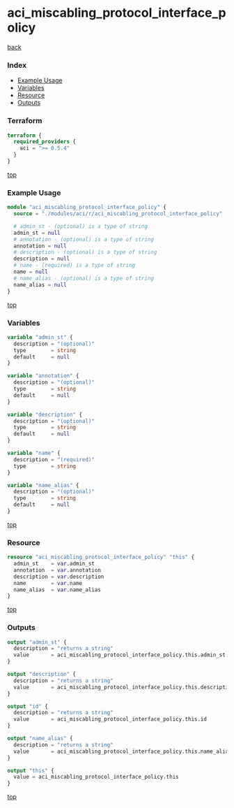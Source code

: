 # aci_miscabling_protocol_interface_policy

[back](../aci.md)

### Index

- [Example Usage](#example-usage)
- [Variables](#variables)
- [Resource](#resource)
- [Outputs](#outputs)

### Terraform

```terraform
terraform {
  required_providers {
    aci = ">= 0.5.4"
  }
}
```

[top](#index)

### Example Usage

```terraform
module "aci_miscabling_protocol_interface_policy" {
  source = "./modules/aci/r/aci_miscabling_protocol_interface_policy"

  # admin_st - (optional) is a type of string
  admin_st = null
  # annotation - (optional) is a type of string
  annotation = null
  # description - (optional) is a type of string
  description = null
  # name - (required) is a type of string
  name = null
  # name_alias - (optional) is a type of string
  name_alias = null
}
```

[top](#index)

### Variables

```terraform
variable "admin_st" {
  description = "(optional)"
  type        = string
  default     = null
}

variable "annotation" {
  description = "(optional)"
  type        = string
  default     = null
}

variable "description" {
  description = "(optional)"
  type        = string
  default     = null
}

variable "name" {
  description = "(required)"
  type        = string
}

variable "name_alias" {
  description = "(optional)"
  type        = string
  default     = null
}
```

[top](#index)

### Resource

```terraform
resource "aci_miscabling_protocol_interface_policy" "this" {
  admin_st    = var.admin_st
  annotation  = var.annotation
  description = var.description
  name        = var.name
  name_alias  = var.name_alias
}
```

[top](#index)

### Outputs

```terraform
output "admin_st" {
  description = "returns a string"
  value       = aci_miscabling_protocol_interface_policy.this.admin_st
}

output "description" {
  description = "returns a string"
  value       = aci_miscabling_protocol_interface_policy.this.description
}

output "id" {
  description = "returns a string"
  value       = aci_miscabling_protocol_interface_policy.this.id
}

output "name_alias" {
  description = "returns a string"
  value       = aci_miscabling_protocol_interface_policy.this.name_alias
}

output "this" {
  value = aci_miscabling_protocol_interface_policy.this
}
```

[top](#index)